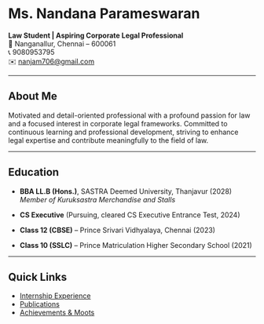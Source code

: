 # Ms. Nandana Parameswaran

**Law Student | Aspiring Corporate Legal Professional**  
📍 Nanganallur, Chennai – 600061  
📞 9080953795  
✉️ [nanjam706@gmail.com](mailto:nanjam706@gmail.com)

---

## About Me
Motivated and detail-oriented professional with a profound passion for law and a focused interest in corporate legal frameworks. Committed to continuous learning and professional development, striving to enhance legal expertise and contribute meaningfully to the field of law.

---

## Education
- **BBA LL.B (Hons.)**, SASTRA Deemed University, Thanjavur (2028)  
  *Member of Kuruksastra Merchandise and Stalls*  

- **CS Executive** (Pursuing, cleared CS Executive Entrance Test, 2024)  

- **Class 12 (CBSE)** – Prince Srivari Vidhyalaya, Chennai (2023)  

- **Class 10 (SSLC)** – Prince Matriculation Higher Secondary School (2021)  

---

## Quick Links
- [Internship Experience](experience.md)  
- [Publications](publications.md)  
- [Achievements & Moots](achievements.md)  
